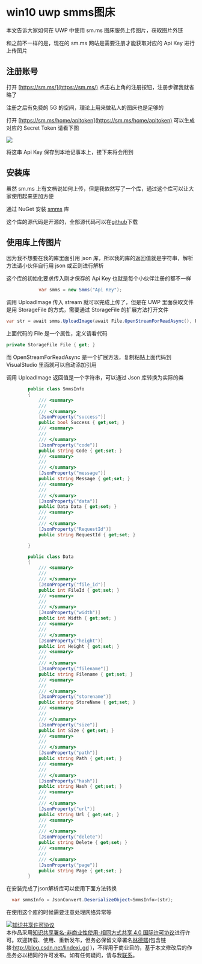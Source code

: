 
# win10 uwp smms图床

本文告诉大家如何在 UWP 中使用 sm.ms 图床服务上传图片，获取图片外链

<!--more-->


<!-- CreateTime:2018/2/13 17:23:03 -->

<div id="toc"></div>

和之前不一样的是，现在的 sm.ms 网站是需要注册才能获取对应的 Api Key 进行上传图片

## 注册账号

打开 [https://sm.ms/](https://sm.ms/) 点击右上角的注册按钮，注册步骤我就省略了

注册之后有免费的 5G 的空间，理论上用来做私人的图床也是足够的

打开 [https://sm.ms/home/apitoken](https://sm.ms/home/apitoken) 可以生成对应的 Secret Token 请看下图

<!-- ![](image/win10_uwp_smmstu_chuang/win10_uwp_smmstu_chuang0.png) -->

![](http://image.acmx.xyz/lindexi%2F202032914798525.jpg)

将这串 Api Key 保存到本地记事本上，接下来将会用到

## 安装库

虽然 sm.ms 上有文档说如何上传，但是我依然写了一个库，通过这个库可以让大家使用起来更加方便

通过 NuGet 安装 [smms](https://www.nuget.org/packages/smms/) 库

这个库的源代码是开源的，全部源代码可以在[github](https://github.com/lindexi/Sm.ms)下载

## 使用库上传图片

因为我不想要在我的库里面引用 json 库，所以我的库的返回值就是字符串，解析方法请小伙伴自行用 json 或正则进行解析

这个库的初始化要求传入刚才保存的 Api Key 也就是每个小伙伴注册的都不一样

```csharp
            var smms = new Smms("Api Key");
```

调用 UploadImage 传入 stream 就可以完成上传了，但是在 UWP 里面获取文件是用 StorageFile 的方式，需要通过 StorageFile 的扩展方法打开文件

```csharp
var str = await smms.UploadImage(await File.OpenStreamForReadAsync(), File.Name);
```

上面代码的 File 是一个属性，定义请看代码

```csharp
private StorageFile File { get; }
```

而 OpenStreamForReadAsync 是一个扩展方法，复制粘贴上面代码到 VisualStudio 里面就可以自动添加引用

调用 UploadImage 返回值是一个字符串，可以通过 Json 库转换为实际的类

```csharp
        public class SmmsInfo
        {
            /// <summary>
            /// 
            /// </summary>
            [JsonProperty("success")]
            public bool Success { get;set; }
            /// <summary>
            /// 
            /// </summary>
            [JsonProperty("code")]
            public string Code { get;set; }
            /// <summary>
            /// 
            /// </summary>
            [JsonProperty("message")]
            public string Message { get;set; }
            /// <summary>
            /// 
            /// </summary>
            [JsonProperty("data")]
            public Data Data { get;set; }
            /// <summary>
            /// 
            /// </summary>
            [JsonProperty("RequestId")]
            public string RequestId { get;set; }

        }

        public class Data
        {
            /// <summary>
            /// 
            /// </summary>
            [JsonProperty("file_id")]
            public int FileId { get;set; }
            /// <summary>
            /// 
            /// </summary>
            [JsonProperty("width")]
            public int Width { get;set; }
            /// <summary>
            /// 
            /// </summary>
            [JsonProperty("height")]
            public int Height { get;set; }
            /// <summary>
            /// 
            /// </summary>
            [JsonProperty("filename")]
            public string Filename { get;set; }
            /// <summary>
            /// 
            /// </summary>
            [JsonProperty("storename")]
            public string StoreName { get;set; }
            /// <summary>
            /// 
            /// </summary>
            [JsonProperty("size")]
            public int Size { get;set; }
            /// <summary>
            /// 
            /// </summary>
            [JsonProperty("path")]
            public string Path { get;set; }
            /// <summary>
            /// 
            /// </summary>
            [JsonProperty("hash")]
            public string Hash { get;set; }
            /// <summary>
            /// 
            /// </summary>
            [JsonProperty("url")]
            public string Url { get;set; }
            /// <summary>
            /// 
            /// </summary>
            [JsonProperty("delete")]
            public string Delete { get;set; }
            /// <summary>
            /// 
            /// </summary>
            [JsonProperty("page")]
            public string Page { get;set; }
        }
```

在安装完成了json解析库可以使用下面方法转换

```csharp
  var smmsInfo = JsonConvert.DeserializeObject<SmmsInfo>(str);
```

在使用这个库的时候需要注意处理网络异常等









<a rel="license" href="http://creativecommons.org/licenses/by-nc-sa/4.0/"><img alt="知识共享许可协议" style="border-width:0" src="https://licensebuttons.net/l/by-nc-sa/4.0/88x31.png" /></a><br />本作品采用<a rel="license" href="http://creativecommons.org/licenses/by-nc-sa/4.0/">知识共享署名-非商业性使用-相同方式共享 4.0 国际许可协议</a>进行许可。欢迎转载、使用、重新发布，但务必保留文章署名[林德熙](http://blog.csdn.net/lindexi_gd)(包含链接:http://blog.csdn.net/lindexi_gd )，不得用于商业目的，基于本文修改后的作品务必以相同的许可发布。如有任何疑问，请与我[联系](mailto:lindexi_gd@163.com)。